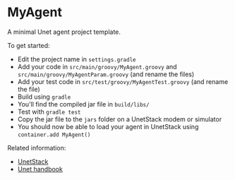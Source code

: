 MyAgent
=======

A minimal Unet agent project template.

To get started:
* Edit the project name in `settings.gradle`
* Add your code in `src/main/groovy/MyAgent.groovy` and `src/main/groovy/MyAgentParam.groovy` (and rename the files)
* Add your test code in `src/test/groovy/MyAgentTest.groovy` (and rename the file)
* Build using `gradle`
* You'll find the compiled jar file in `build/libs/`
* Test with `gradle test`
* Copy the jar file to the `jars` folder on a UnetStack modem or simulator
* You should now be able to load your agent in UnetStack using `container.add MyAgent()`

Related information:
* [UnetStack](https://unetstack.net/)
* [Unet handbook](https://unetstack.net/handbook/unet-handbook_preface.html)
